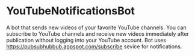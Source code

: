 # YouTubeNotificationsBot
A bot that sends new videos of your favorite YouTube channels.
You can subscribe to YouTube channels and receive new videos immediately after publication without logging into your YouTube account.
Bot uses https://pubsubhubbub.appspot.com/subscribe sevice for notifications.

